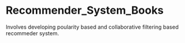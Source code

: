 # Recommender_System_Books
Involves developing poularity based and collaborative filtering based recommeder system.
